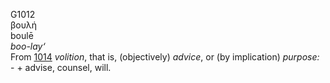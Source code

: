 <body>
  <p>G1012<br>  βουλή  <br> boulē  <br><i>boo-lay‘ </i><br>From <a href="g1014.htm">1014</a>  <i>volition</i>, that is, (objectively) <i>advice</i>, or (by implication) <i>purpose:</i> - + advise, counsel, will.<br></p>
 </body>